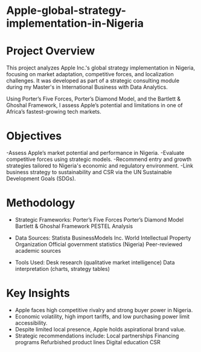 # Apple-global-strategy-implementation-in-Nigeria
# Project Overview

This project analyzes Apple Inc.'s global strategy implementation in Nigeria, focusing on market adaptation, competitive forces, and localization challenges. It was developed as part of a strategic consulting module during my Master's in International Business with Data Analytics.

Using Porter’s Five Forces, Porter’s Diamond Model, and the Bartlett & Ghoshal Framework, I assess Apple’s potential and limitations in one of Africa’s fastest-growing tech markets.

# Objectives

-Assess Apple’s market potential and performance in Nigeria.
-Evaluate competitive forces using strategic models.
-Recommend entry and growth strategies tailored to Nigeria's economic and regulatory environment.
-Link business strategy to sustainability and CSR via the UN Sustainable Development Goals (SDGs).

# Methodology

- Strategic Frameworks:
Porter’s Five Forces
Porter’s Diamond Model
Bartlett & Ghoshal Framework
PESTEL Analysis

- Data Sources:
Statista
BusinessModels Inc.
World Intellectual Property Organization
Official government statistics (Nigeria)
Peer-reviewed academic sources

- Tools Used: 
Desk research (qualitative market intelligence)
Data interpretation (charts, strategy tables)

# Key Insights

- Apple faces high competitive rivalry and strong buyer power in Nigeria.
- Economic volatility, high import tariffs, and low purchasing power limit accessibility.
- Despite limited local presence, Apple holds aspirational brand value.
- Strategic recommendations include:
  Local partnerships
  Financing programs
  Refurbished product lines
  Digital education CSR
